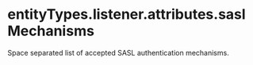 # entityTypes.listener.attributes.saslMechanisms

Space separated list of accepted SASL authentication mechanisms.

